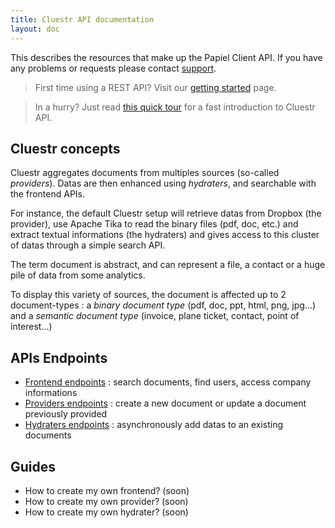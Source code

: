 ```yaml
---
title: Cluestr API documentation
layout: doc
---
```


This describes the resources that make up the Papiel Client API. If you have any problems or requests please contact [support](mailto:support@papiel.fr).

> First time using a REST API? Visit our [getting started](getting-started) page.

> In a hurry? Just read [this quick tour](quick-tour) for a fast introduction to Cluestr API.

Cluestr concepts
----------------
Cluestr aggregates documents from multiples sources (so-called *providers*). Datas are then enhanced using *hydraters*, and searchable with the frontend APIs.

For instance, the default Cluestr setup will retrieve datas from Dropbox (the provider), use Apache Tika to read the binary files (pdf, doc, etc.) and extract textual informations (the hydraters) and gives access to this cluster of datas through a simple search API.

The term document is abstract, and can represent a file, a contact or a huge pile of data from some analytics.

To display this variety of sources, the document is affected up to 2 document-types : a *binary document type* (pdf, doc, ppt, html, png, jpg...) and a *semantic document type* (invoice, plane ticket, contact, point of interest...)

APIs Endpoints
--------------
* [Frontend endpoints](/endpoints/frontend) : search documents, find users, access company informations
* [Providers endpoints](/endpoints/providers) : create a new document or update a document previously provided
* [Hydraters endpoints](/endpoints/hydraters) : asynchronously add datas to an existing documents

Guides
-----
* How to create my own frontend? (soon)
* How to create my own provider? (soon)
* How to create my own hydrater? (soon)
